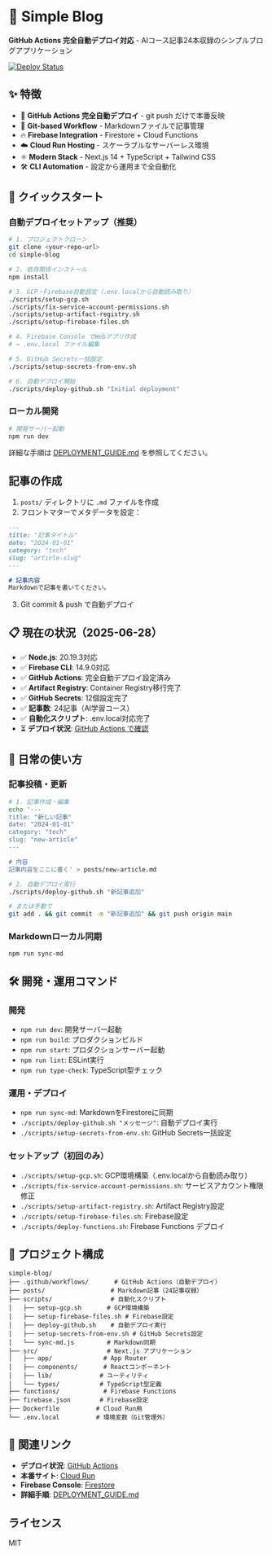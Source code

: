 # 🚀 Simple Blog

**GitHub Actions 完全自動デプロイ対応** - AIコース記事24本収録のシンプルブログアプリケーション

[![Deploy Status](https://github.com/nekoallergy22/simple-blog/workflows/Deploy%20to%20Cloud%20Run/badge.svg)](https://github.com/nekoallergy22/simple-blog/actions)

## ✨ 特徴

- 🚀 **GitHub Actions 完全自動デプロイ** - git push だけで本番反映
- 📝 **Git-based Workflow** - Markdownファイルで記事管理
- 🔥 **Firebase Integration** - Firestore + Cloud Functions
- ☁️ **Cloud Run Hosting** - スケーラブルなサーバーレス環境
- ⚛️ **Modern Stack** - Next.js 14 + TypeScript + Tailwind CSS
- 🛠️ **CLI Automation** - 設定から運用まで全自動化

## 🚀 クイックスタート

### 自動デプロイセットアップ（推奨）

```bash
# 1. プロジェクトクローン
git clone <your-repo-url>
cd simple-blog

# 2. 依存関係インストール
npm install

# 3. GCP・Firebase自動設定（.env.localから自動読み取り）
./scripts/setup-gcp.sh
./scripts/fix-service-account-permissions.sh
./scripts/setup-artifact-registry.sh
./scripts/setup-firebase-files.sh

# 4. Firebase Console でWebアプリ作成
# → .env.local ファイル編集

# 5. GitHub Secrets一括設定
./scripts/setup-secrets-from-env.sh

# 6. 自動デプロイ開始
./scripts/deploy-github.sh "Initial deployment"
```

### ローカル開発

```bash
# 開発サーバー起動
npm run dev
```

詳細な手順は [DEPLOYMENT_GUIDE.md](./DEPLOYMENT_GUIDE.md) を参照してください。

## 記事の作成

1. `posts/` ディレクトリに `.md` ファイルを作成
2. フロントマターでメタデータを設定：

```markdown
---
title: "記事タイトル"
date: "2024-01-01"
category: "tech"
slug: "article-slug"
---

# 記事内容
Markdownで記事を書いてください。
```

3. Git commit & push で自動デプロイ

## 📋 現在の状況（2025-06-28）

- ✅ **Node.js**: 20.19.3対応
- ✅ **Firebase CLI**: 14.9.0対応  
- ✅ **GitHub Actions**: 完全自動デプロイ設定済み
- ✅ **Artifact Registry**: Container Registry移行完了
- ✅ **GitHub Secrets**: 12個設定完了
- ✅ **記事数**: 24記事（AI学習コース）
- ✅ **自動化スクリプト**: .env.local対応完了
- ⏳ **デプロイ状況**: [GitHub Actions で確認](https://github.com/nekoallergy22/simple-blog/actions)

## 🔄 日常の使い方

### 記事投稿・更新

```bash
# 1. 記事作成・編集
echo '---
title: "新しい記事"
date: "2024-01-01"
category: "tech"
slug: "new-article"
---

# 内容
記事内容をここに書く' > posts/new-article.md

# 2. 自動デプロイ実行
./scripts/deploy-github.sh "新記事追加"

# または手動で
git add . && git commit -m "新記事追加" && git push origin main
```

### Markdownローカル同期

```bash
npm run sync-md
```

## 🛠️ 開発・運用コマンド

### 開発
- `npm run dev`: 開発サーバー起動
- `npm run build`: プロダクションビルド
- `npm run start`: プロダクションサーバー起動
- `npm run lint`: ESLint実行
- `npm run type-check`: TypeScript型チェック

### 運用・デプロイ
- `npm run sync-md`: MarkdownをFirestoreに同期
- `./scripts/deploy-github.sh "メッセージ"`: 自動デプロイ実行
- `./scripts/setup-secrets-from-env.sh`: GitHub Secrets一括設定

### セットアップ（初回のみ）
- `./scripts/setup-gcp.sh`: GCP環境構築（.env.localから自動読み取り）
- `./scripts/fix-service-account-permissions.sh`: サービスアカウント権限修正
- `./scripts/setup-artifact-registry.sh`: Artifact Registry設定
- `./scripts/setup-firebase-files.sh`: Firebase設定
- `./scripts/deploy-functions.sh`: Firebase Functions デプロイ

## 📁 プロジェクト構成

```
simple-blog/
├── .github/workflows/       # GitHub Actions（自動デプロイ）
├── posts/                  # Markdown記事（24記事収録）
├── scripts/                # 自動化スクリプト
│   ├── setup-gcp.sh       # GCP環境構築
│   ├── setup-firebase-files.sh # Firebase設定
│   ├── deploy-github.sh    # 自動デプロイ実行
│   ├── setup-secrets-from-env.sh # GitHub Secrets設定
│   └── sync-md.js         # Markdown同期
├── src/                   # Next.js アプリケーション
│   ├── app/              # App Router
│   ├── components/       # Reactコンポーネント
│   ├── lib/             # ユーティリティ
│   └── types/           # TypeScript型定義
├── functions/            # Firebase Functions
├── firebase.json        # Firebase設定
├── Dockerfile          # Cloud Run用
└── .env.local          # 環境変数（Git管理外）
```

## 🔗 関連リンク

- **デプロイ状況**: [GitHub Actions](https://github.com/nekoallergy22/simple-blog/actions)
- **本番サイト**: [Cloud Run](https://console.cloud.google.com/run?project=pid-my-portfolio-project)
- **Firebase Console**: [Firestore](https://console.firebase.google.com/project/pid-my-portfolio-project/firestore)
- **詳細手順**: [DEPLOYMENT_GUIDE.md](./DEPLOYMENT_GUIDE.md)

## ライセンス

MIT